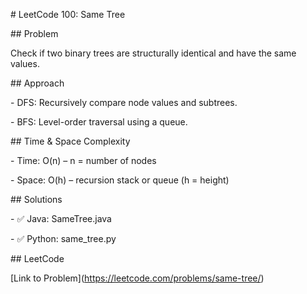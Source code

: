 \# LeetCode 100: Same Tree



\## Problem

Check if two binary trees are structurally identical and have the same values.



\## Approach

\- DFS: Recursively compare node values and subtrees.

\- BFS: Level-order traversal using a queue.



\## Time \& Space Complexity

\- Time: O(n) – n = number of nodes

\- Space: O(h) – recursion stack or queue (h = height)



\## Solutions

\- ✅ Java: SameTree.java

\- ✅ Python: same\_tree.py



\## LeetCode

\[Link to Problem](https://leetcode.com/problems/same-tree/)



